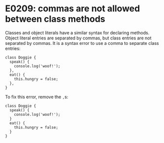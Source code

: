 # E0209: commas are not allowed between class methods

Classes and object literals have a similar syntax for declaring methods. Object
literal entries are separated by commas, but class entries are not separated by
commas. It is a syntax error to use a comma to separate class entries:

    class Doggie {
      speak() {
        console.log('woof!');
      },
      eat() {
        this.hungry = false;
      },
    }

To fix this error, remove the `,`s:

    class Doggie {
      speak() {
        console.log('woof!');
      }
      eat() {
        this.hungry = false;
      }
    }
